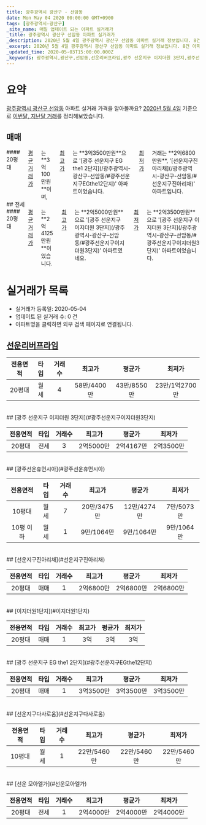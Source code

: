 ```yaml
---
title: 광주광역시 광산구 - 선암동
date: Mon May 04 2020 00:00:00 GMT+0900
tags: [광주광역시-광산구]
_site_name: 매일 업데이트 되는 아파트 실거래가
_title: 광주광역시 광산구 선암동 아파트 실거래가
_description: 2020년 5월 4일 광주광역시 광산구 선암동 아파트 실거래 정보입니다. 8건 아파트 정보가 있습니다.
_excerpt: 2020년 5월 4일 광주광역시 광산구 선암동 아파트 실거래 정보입니다. 8건 아파트 정보가 있습니다.
_updated_time: 2020-05-03T15:00:00.000Z
_keywords: 광주광역시,광산구,선암동,선운리버프라임,광주 선운지구 이지더원 3단지,광주선운휴먼시아,선운지구진아리채,이지더원1단지,광주 선운지구 EG the1 2단지,선운지구다사로움,선운 모아엘가
---
```





# 요약
<ins>광주광역시 광산구 선암동</ins> 아파트 실거래 가격을 알아볼까요? <ins>2020년 5월 4일</ins> 기준으로 <ins>이번달, 지난달 거래</ins>를 정리해보았습니다.

## 매매
<div class="container">
<div class="twelve columns" markdown="1">
#### 20평대
<ins>평균 거래가</ins>는 **3억100만원**이며, <ins>최고가</ins>는 **3억3500만원**으로 '[광주 선운지구 EG the1 2단지](/광주광역시-광산구-선암동/#광주선운지구EGthe12단지)' 아파트이었습니다. <ins>최저가</ins> 거래는 **2억6800만원**, '[선운지구진아리채](/광주광역시-광산구-선암동/#선운지구진아리채)' 아파트입니다.
</div>
</div>
## 전세
<div class="container">
<div class="twelve columns" markdown="1">
#### 20평대
<ins>평균 거래가</ins>는 **2억4125만원**이었습니다. <ins>최고가</ins>는 **2억5000만원**으로 '[광주 선운지구 이지더원 3단지](/광주광역시-광산구-선암동/#광주선운지구이지더원3단지)' 아파트였네요. <ins>최저가</ins>는 **2억3500만원**으로 '[광주 선운지구 이지더원 3단지](/광주광역시-광산구-선암동/#광주선운지구이지더원3단지)' 아파트이었습니다.
</div>
</div>



# 실거래가 목록
- 실거래가 등록일: 2020-05-04
- 업데이트 된 실거래 수: 0 건
- 아파트명을 클릭하면 외부 검색 페이지로 연결됩니다.

## [선운리버프라임](#선운리버프라임)

|전용면적|타입|거래수|최고가|평균가|최저가|
|:---:|:---:|:---:|:---:|:---:|:---:|
|20평대|<span class="deal-type-3">월세</span>|4|58만/4400만|43만/8550만|23만/1억2700만|

<br/>
## [광주 선운지구 이지더원 3단지](#광주선운지구이지더원3단지)

|전용면적|타입|거래수|최고가|평균가|최저가|
|:---:|:---:|:---:|:---:|:---:|:---:|
|20평대|<span class="deal-type-2">전세</span>|3|2억5000만|2억4167만|2억3500만|

<br/>
## [광주선운휴먼시아](#광주선운휴먼시아)

|전용면적|타입|거래수|최고가|평균가|최저가|
|:---:|:---:|:---:|:---:|:---:|:---:|
|10평대|<span class="deal-type-3">월세</span>|7|20만/3475만|12만/4274만|7만/5073만|
|10평 이하|<span class="deal-type-3">월세</span>|1|9만/1064만|9만/1064만|9만/1064만|

<br/>
## [선운지구진아리채](#선운지구진아리채)

|전용면적|타입|거래수|최고가|평균가|최저가|
|:---:|:---:|:---:|:---:|:---:|:---:|
|20평대|<span class="deal-type-1">매매</span>|1|2억6800만|2억6800만|2억6800만|

<br/>
## [이지더원1단지](#이지더원1단지)

|전용면적|타입|거래수|최고가|평균가|최저가|
|:---:|:---:|:---:|:---:|:---:|:---:|
|20평대|<span class="deal-type-1">매매</span>|1|3억|3억|3억|

<br/>
## [광주 선운지구 EG the1 2단지](#광주선운지구EGthe12단지)

|전용면적|타입|거래수|최고가|평균가|최저가|
|:---:|:---:|:---:|:---:|:---:|:---:|
|20평대|<span class="deal-type-1">매매</span>|1|3억3500만|3억3500만|3억3500만|

<br/>
## [선운지구다사로움](#선운지구다사로움)

|전용면적|타입|거래수|최고가|평균가|최저가|
|:---:|:---:|:---:|:---:|:---:|:---:|
|10평대|<span class="deal-type-3">월세</span>|1|22만/5460만|22만/5460만|22만/5460만|

<br/>
## [선운 모아엘가](#선운모아엘가)

|전용면적|타입|거래수|최고가|평균가|최저가|
|:---:|:---:|:---:|:---:|:---:|:---:|
|20평대|<span class="deal-type-2">전세</span>|1|2억4000만|2억4000만|2억4000만|

<br/>



